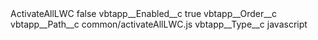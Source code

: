 <?xml version="1.0" encoding="UTF-8"?>
<CustomMetadata xmlns="http://soap.sforce.com/2006/04/metadata" xmlns:xsi="http://www.w3.org/2001/XMLSchema-instance" xmlns:xsd="http://www.w3.org/2001/XMLSchema">
    <label>ActivateAllLWC</label>
    <protected>false</protected>
    <values>
        <field>vbtapp__Enabled__c</field>
        <value xsi:type="xsd:boolean">true</value>
    </values>
    <values>
        <field>vbtapp__Order__c</field>
        <value xsi:nil="true"/>
    </values>
    <values>
        <field>vbtapp__Path__c</field>
        <value xsi:type="xsd:string">common/activateAllLWC.js</value>
    </values>
    <values>
        <field>vbtapp__Type__c</field>
        <value xsi:type="xsd:string">javascript</value>
    </values>
</CustomMetadata>
